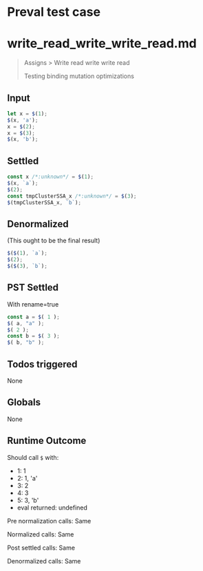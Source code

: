 # Preval test case

# write_read_write_write_read.md

> Assigns > Write read write write read
>
> Testing binding mutation optimizations

## Input

`````js filename=intro
let x = $(1);
$(x, 'a');
x = $(2);
x = $(3);
$(x, 'b');
`````


## Settled


`````js filename=intro
const x /*:unknown*/ = $(1);
$(x, `a`);
$(2);
const tmpClusterSSA_x /*:unknown*/ = $(3);
$(tmpClusterSSA_x, `b`);
`````


## Denormalized
(This ought to be the final result)

`````js filename=intro
$($(1), `a`);
$(2);
$($(3), `b`);
`````


## PST Settled
With rename=true

`````js filename=intro
const a = $( 1 );
$( a, "a" );
$( 2 );
const b = $( 3 );
$( b, "b" );
`````


## Todos triggered


None


## Globals


None


## Runtime Outcome


Should call `$` with:
 - 1: 1
 - 2: 1, 'a'
 - 3: 2
 - 4: 3
 - 5: 3, 'b'
 - eval returned: undefined

Pre normalization calls: Same

Normalized calls: Same

Post settled calls: Same

Denormalized calls: Same
